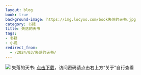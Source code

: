 ```yaml
---
layout: blog
book: true
background-image: https://img.locyoo.com/book失落的天书.jpg
category: 书籍
title: 失落的天书
tags:
- 书籍
- 小说
redirect_from:
  - /2024/03/失落的天书/
---
```

![](https://img.locyoo.com/book失落的天书.jpg)
失落的天书: <a name = "ref1" href="https://url18.ctfile.com/f/50983618-1350065408-5facec?p=3619">点击下载</a>，访问密码请点击右上方“关于”自行查看